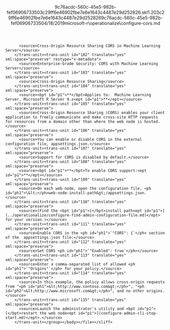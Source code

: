 <?xml version="1.0"?><xliff version="1.2" xmlns="urn:oasis:names:tc:xliff:document:1.2" xmlns:xsi="http://www.w3.org/2001/XMLSchema-instance" xsi:schemaLocation="urn:oasis:names:tc:xliff:document:1.2 xliff-core-1.2-transitional.xsd"><file datatype="xml" original="configure-cors.md" source-language="en-US" target-language="en-US"><header><tool tool-id="mdxliff" tool-name="mdxliff" tool-version="1.0-d1654b2" tool-company="Microsoft" /><xliffext:skl_file_name xmlns:xliffext="urn:microsoft:content:schema:xliffextensions">9c76acdc-560c-45e5-982b-fef06906733503c29ff6e46902fbe7e6e1643c4487e29d252826.skl</xliffext:skl_file_name><xliffext:version xmlns:xliffext="urn:microsoft:content:schema:xliffextensions">1.2</xliffext:version><xliffext:ms.openlocfilehash xmlns:xliffext="urn:microsoft:content:schema:xliffextensions">03c29ff6e46902fbe7e6e1643c4487e29d252826</xliffext:ms.openlocfilehash><xliffext:ms.sourcegitcommit xmlns:xliffext="urn:microsoft:content:schema:xliffextensions">9c76acdc-560c-45e5-982b-fef069067335</xliffext:ms.sourcegitcommit><xliffext:ms.lasthandoff xmlns:xliffext="urn:microsoft:content:schema:xliffextensions">04/18/2019</xliffext:ms.lasthandoff><xliffext:ms.openlocfilepath xmlns:xliffext="urn:microsoft:content:schema:xliffextensions">microsoft-r\operationalize\configure-cors.md</xliffext:ms.openlocfilepath></header><body><group id="content" extype="content"><trans-unit id="101" translate="yes" xml:space="preserve" restype="x-metadata">
          <source>Cross-Origin Resource Sharing CORS in Machine Learning Server</source>
        </trans-unit><trans-unit id="102" translate="yes" xml:space="preserve" restype="x-metadata">
          <source>Enterprise-Grade Security: CORS with Machine Learning Server</source>
        </trans-unit><trans-unit id="103" translate="yes" xml:space="preserve">
          <source>Cross-Origin Resource Sharing</source>
        </trans-unit><trans-unit id="104" translate="yes" xml:space="preserve">
          <source><bpt id="p1">**</bpt>Applies to:  Machine Learning Server, Microsoft R Server 9.x<ept id="p1">**</ept></source>
        </trans-unit><trans-unit id="105" translate="yes" xml:space="preserve">
          <source>Cross-Origin Resource Sharing (CORS) enables your client application to freely communicate and make cross-site HTTP requests for resources from a domain other than where the web node is hosted.</source>
        </trans-unit><trans-unit id="106" translate="yes" xml:space="preserve">
          <source>You can enable or disable CORS in the external configuration file, appsettings.json.</source>
        </trans-unit><trans-unit id="107" translate="yes" xml:space="preserve">
          <source>Support for CORS is disabled by default.</source>
        </trans-unit><trans-unit id="108" translate="yes" xml:space="preserve">
          <source><bpt id="p1">**</bpt>To enable CORS support:<ept id="p1">**</ept></source>
        </trans-unit><trans-unit id="109" translate="yes" xml:space="preserve">
          <source>On each web node, open the configuration file, <ph id="ph1">\&lt;</ph>web-node-install-path&gt;/appsettings.json.</source>
        </trans-unit><trans-unit id="110" translate="yes" xml:space="preserve">
          <source>(Find the <bpt id="p1">[</bpt>install path<ept id="p1">](../operationalize/configure-find-admin-configuration-file.md)</ept> for your version.)</source>
        </trans-unit><trans-unit id="111" translate="yes" xml:space="preserve">
          <source>Enable CORS in the <ph id="ph1">`"CORS": {`</ph> section of the  appsettings.json file:</source>
        </trans-unit><trans-unit id="112" translate="yes" xml:space="preserve">
          <source>Set CORS <ph id="ph1">`"Enabled": true`</ph></source>
        </trans-unit><trans-unit id="113" translate="yes" xml:space="preserve">
          <source>Enter a comma-separated list of allowed <ph id="ph1">`"Origins"`</ph> for your policy.</source>
        </trans-unit><trans-unit id="114" translate="yes" xml:space="preserve">
          <source>In this example, the policy allows cross-origin requests from "<ph id="ph1">&lt;http://www.contoso.com&gt;</ph>", "<ph id="ph2">&lt;http://www.microsoft.com&gt;</ph>", and no other origins.</source>
        </trans-unit><trans-unit id="115" translate="yes" xml:space="preserve">
          <source>Launch the administrator's utility and <bpt id="p1">[</bpt>restart the web node<ept id="p1">](configure-admin-cli-stop-start.md)</ept>.</source>
        </trans-unit></group></body></file></xliff>